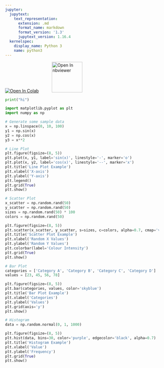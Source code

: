 ```yaml
---
jupyter:
  jupytext:
    text_representation:
      extension: .md
      format_name: markdown
      format_version: '1.3'
      jupytext_version: 1.16.4
  kernelspec:
    display_name: Python 3
    name: python3
---
```


<!-- #region id="2a8027d5-be26-422a-b3ce-35fcdb9df4b3" -->
<a href="https://colab.research.google.com/github/project-ida/test/blob/test/test.ipynb" target="_parent"><img src="https://colab.research.google.com/assets/colab-badge.svg" alt="Open In Colab"/></a> &nbsp;&nbsp;&nbsp;&nbsp;&nbsp;&nbsp;&nbsp;&nbsp;&nbsp;&nbsp;<a href="https://nbviewer.org/github/project-ida/test/blob/test/test.ipynb" target="_parent"><img src="https://nbviewer.org/static/img/nav_logo.svg" alt="Open In nbviewer" width="100"/></a>
<!-- #endregion -->

```python colab={"base_uri": "https://localhost:8080/"} id="QBrOpoOm4p3r" outputId="bdb8ac2f-aba5-4ea4-f3bf-6e3e89dca62a"
print("hi")
```

```python colab={"base_uri": "https://localhost:8080/", "height": 1000} id="MTnVX3ST41M5" outputId="ab1d481c-4b0e-4cda-c105-49b4cb4dfb8a"
import matplotlib.pyplot as plt
import numpy as np

# Generate some sample data
x = np.linspace(0, 10, 100)
y1 = np.sin(x)
y2 = np.cos(x)
y3 = x**2

# Line Plot
plt.figure(figsize=(8, 5))
plt.plot(x, y1, label='sin(x)', linestyle='-', marker='o')
plt.plot(x, y2, label='cos(x)', linestyle='--', marker='x')
plt.title('Line Plot Example')
plt.xlabel('X-axis')
plt.ylabel('Y-axis')
plt.legend()
plt.grid(True)
plt.show()

# Scatter Plot
x_scatter = np.random.rand(50)
y_scatter = np.random.rand(50)
sizes = np.random.rand(50) * 100
colors = np.random.rand(50)

plt.figure(figsize=(8, 5))
plt.scatter(x_scatter, y_scatter, s=sizes, c=colors, alpha=0.7, cmap='viridis')
plt.title('Scatter Plot Example')
plt.xlabel('Random X Values')
plt.ylabel('Random Y Values')
plt.colorbar(label='Colour Intensity')
plt.grid(True)
plt.show()

# Bar Plot
categories = ['Category A', 'Category B', 'Category C', 'Category D']
values = [23, 45, 56, 78]

plt.figure(figsize=(8, 5))
plt.bar(categories, values, color='skyblue')
plt.title('Bar Plot Example')
plt.xlabel('Categories')
plt.ylabel('Values')
plt.grid(axis='y')
plt.show()

# Histogram
data = np.random.normal(0, 1, 1000)

plt.figure(figsize=(8, 5))
plt.hist(data, bins=30, color='purple', edgecolor='black', alpha=0.7)
plt.title('Histogram Example')
plt.xlabel('Value')
plt.ylabel('Frequency')
plt.grid(True)
plt.show()
```

```python id="3lZygjk96lyA"

```
